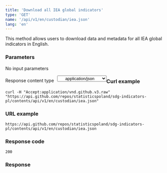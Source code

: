 ```yaml
---
title: 'Download all IEA global indicators'
type: 'GET'
name: '/api/v1/en/custodian/iea.json'
lang: 'en'
---
```


This method allows users to download data and metadata for all IEA global indicators in English.

### Parameters

<p>No input parameters</p>

<p style='float:left;margin-top: 7px;'>Response content type</p>
<select style='float:left;padding: 0px 15px;width: 155px;margin-left: 10px;text-align-last: center;'>
  <option>application/json</option>
</select>

<div id='example1'>

<h3 id="przykładowy-curl">Curl example</h3>

<p><code class="highlighter-rouge">curl -H "Accept:application/vnd.github.v3.raw" "https://api.github.com/repos/statisticspoland/sdg-indicators-pl/contents/api/v1/en/custodian/iea.json"</code></p>

<h3 id="przykładowy-url">URL example</h3>

<p><code class="highlighter-rouge">https://api.github.com/repos/statisticspoland/sdg-indicators-pl/contents/api/v1/en/custodian/iea.json</code></p>

<h3 id="przykładowy-kod-odpowiedzi">Response code</h3>

<p><code class="highlighter-rouge">200</code></p>

<h3 id="przykładowa-odpowiedź">Response</h3>

<p><code class="highlighter-rouge" id="show-data-en-iea">
</code></p>

</div>

<script>

$.getJSON('http://sdg.gov.pl/api/v1/en/custodian/iea.json', function(data) {
    $('#show-data-en-iea').html(JSON.stringify(data, null, 2));
});

</script>
